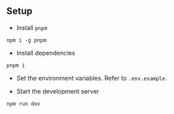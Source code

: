 ## Setup

- Install `pnpm`
```
npm i -g pnpm
```

- Install dependencies
```
pnpm i
```

- Set the environment variables. Refer to `.env.example`.

- Start the development server
```
npm run dev
```

